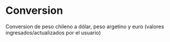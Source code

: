 # Conversion

Conversion de peso chileno a dólar, peso argetino y euro (valores ingresados/actualizados por el usuario)
